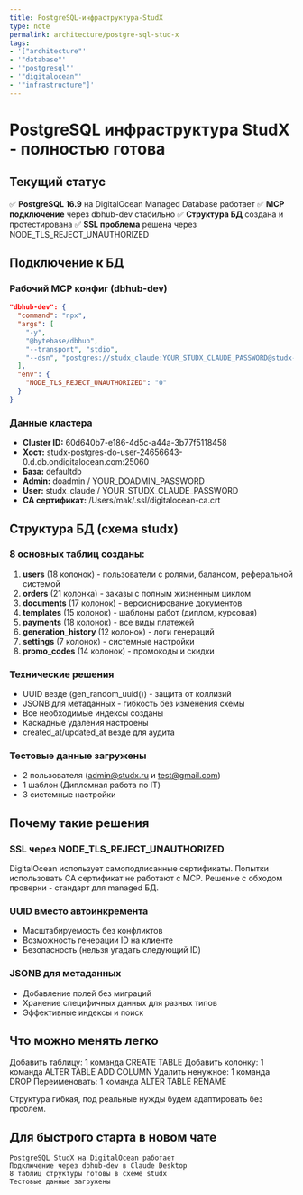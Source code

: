 ```yaml
---
title: PostgreSQL-инфраструктура-StudX
type: note
permalink: architecture/postgre-sql-stud-x
tags:
- '["architecture"'
- '"database"'
- '"postgresql"'
- '"digitalocean"'
- '"infrastructure"]'
---
```


# PostgreSQL инфраструктура StudX - полностью готова

## Текущий статус
✅ **PostgreSQL 16.9** на DigitalOcean Managed Database работает
✅ **MCP подключение** через dbhub-dev стабильно
✅ **Структура БД** создана и протестирована
✅ **SSL проблема** решена через NODE_TLS_REJECT_UNAUTHORIZED

## Подключение к БД

### Рабочий MCP конфиг (dbhub-dev)
```json
"dbhub-dev": {
  "command": "npx",
  "args": [
    "-y",
    "@bytebase/dbhub",
    "--transport", "stdio",
    "--dsn", "postgres://studx_claude:YOUR_STUDX_CLAUDE_PASSWORD@studx-postgres-do-user-24656643-0.d.db.ondigitalocean.com:25060/defaultdb?sslmode=require"
  ],
  "env": {
    "NODE_TLS_REJECT_UNAUTHORIZED": "0"
  }
}
```

### Данные кластера
- **Cluster ID:** 60d640b7-e186-4d5c-a44a-3b77f5118458
- **Хост:** studx-postgres-do-user-24656643-0.d.db.ondigitalocean.com:25060
- **База:** defaultdb
- **Admin:** doadmin / YOUR_DOADMIN_PASSWORD
- **User:** studx_claude / YOUR_STUDX_CLAUDE_PASSWORD
- **CA сертификат:** /Users/mak/.ssl/digitalocean-ca.crt

## Структура БД (схема studx)

### 8 основных таблиц созданы:
1. **users** (18 колонок) - пользователи с ролями, балансом, реферальной системой
2. **orders** (21 колонка) - заказы с полным жизненным циклом
3. **documents** (17 колонок) - версионирование документов
4. **templates** (15 колонок) - шаблоны работ (диплом, курсовая)
5. **payments** (18 колонок) - все виды платежей
6. **generation_history** (12 колонок) - логи генераций
7. **settings** (7 колонок) - системные настройки
8. **promo_codes** (14 колонок) - промокоды и скидки

### Технические решения
- UUID везде (gen_random_uuid()) - защита от коллизий
- JSONB для метаданных - гибкость без изменения схемы
- Все необходимые индексы созданы
- Каскадные удаления настроены
- created_at/updated_at везде для аудита

### Тестовые данные загружены
- 2 пользователя (admin@studx.ru и test@gmail.com)
- 1 шаблон (Дипломная работа по IT)
- 3 системные настройки

## Почему такие решения

### SSL через NODE_TLS_REJECT_UNAUTHORIZED
DigitalOcean использует самоподписанные сертификаты. Попытки использовать CA сертификат не работают с MCP. Решение с обходом проверки - стандарт для managed БД.

### UUID вместо автоинкремента
- Масштабируемость без конфликтов
- Возможность генерации ID на клиенте
- Безопасность (нельзя угадать следующий ID)

### JSONB для метаданных
- Добавление полей без миграций
- Хранение специфичных данных для разных типов
- Эффективные индексы и поиск

## Что можно менять легко

Добавить таблицу: 1 команда CREATE TABLE
Добавить колонку: 1 команда ALTER TABLE ADD COLUMN
Удалить ненужное: 1 команда DROP
Переименовать: 1 команда ALTER TABLE RENAME

Структура гибкая, под реальные нужды будем адаптировать без проблем.

## Для быстрого старта в новом чате

```
PostgreSQL StudX на DigitalOcean работает
Подключение через dbhub-dev в Claude Desktop
8 таблиц структуры готовы в схеме studx
Тестовые данные загружены
```